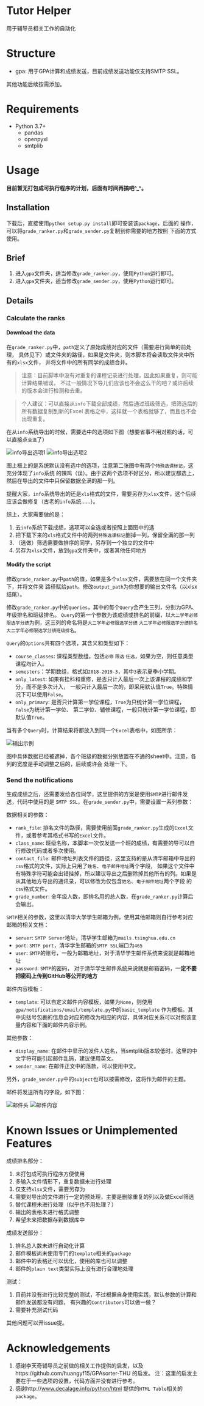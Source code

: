 # Tutor Helper

用于辅导员相关工作的自动化

# Structure

* gpa: 用于GPA计算和成绩发送，目前成绩发送功能仅支持SMTP SSL。

其他功能后续按需添加。

# Requirements

- Python 3.7+
   - pandas
   - openpyxl
   - smtplib

# Usage

**目前暂无打包成可执行程序的计划，后面有时间再搞吧^_^。**

## Installation

下载后，直接使用`python setup.py install`即可安装该`package`，后面的
操作，可以将`grade_ranker.py`和`grade_sender.py`复制到你需要的地方按照
下面的方式使用。

## Brief

1. 进入`gpa`文件夹，适当修改`grade_ranker.py`，使用`Python`运行即可。
2. 进入`gpa`文件夹，适当修改`grade_sender.py`，使用`Python`运行即可。

## Details

### Calculate the ranks

#### Download the data

在`grade_ranker.py`中，`path`定义了原始成绩对应的文件（需要进行简单的前处理，
具体见下）或文件夹的路径，如果是文件夹，则本脚本将会读取文件夹中所有的`xlsx`文件，
并将文件中的所有同学的成绩合并。

>注意：目前脚本中没有对重复的课程记录进行处理，因此如果重复，则可能计算结果错误，
>不过一般情况下导儿们应该也不会这么干的吧？或许后续的版本会进行检测和去重。

>个人建议：可以直接从`info`下载全部成绩，然后通过班级筛选，把筛选后的所有数据复制到新的Excel
>表格之中，这样就一个表格就够了，而且也不会出现重复。

在从`info`系统导出的时候，需要选中的选项如下图（想要省事不用对照的话，可以直接点`全选`了）

![info导出选项1](./img/info-grades-option-1.png)
![info导出选项2](./img/info-grades-option-2.png)

图上框上的是系统默认没有选中的选项，注意第二张图中有两个`特殊选课标记`，这充分体现了`info`系统
的辣鸡（误）。由于这两个选项不好区分，所以建议都选上，然后在导出的文件中只保留数据全满的那一列。

提醒大家，`info`系统导出的还是`xls`格式的文件，需要另存为`xlsx`文件，这个后续
应该会做修复（古老的`info`系统……）。

综上，大家需要做的是：

1. 去`info`系统下载成绩，选项可以全选或者按照上面图中的选
2. 把下载下来的`xls`格式文件中的两列`特殊选课标记`删掉一列，保留全满的那一列
3. （选做）筛选需要做排序的同学，另存到一个独立的文件中
4. 另存为`xlsx`文件，放到`gpa`文件夹中，或者其他任何地方

#### Modify the script

修改`grade_ranker.py`中`path`的值，如果是多个`xlsx`文件，需要放在同一个文件夹下，并将文件夹
路径赋给`path`。修改`output_path`为你想要的输出文件名（以xlsx结尾）。

修改`grade_ranker.py`中的`queries`，其中的每个`Query`会产生三列，分别为GPA、年级排名和班级排名。
`Query`的第一个参数为该成绩或排名的前缀，以`大二学年必修限选学分绩`为例，这三列的命名将是`大二学年必修限选学分绩`
`大二学年必修限选学分绩排名` `大二学年必修限选学分绩班级排名`。

`Query`的`Options`共有四个选项，其含义和类型如下：

- `course_classes`: 课程类型数组，包括`必修` `限选` `任选`，如果为空，则任意类型课程均计入。
- `semesters`：学期数组，格式如`2018-2019-3`，其中`3`表示夏季小学期。
- `only_latest`: 如果有挂科和重修，是否只计入最后一次上该课程的成绩和学分，而不是多次计入，
一般只计入最后一次的，即采用默认值`True`。特殊情况下可以使用`False`。
- `only_primary`: 是否只计算第一学位课程，`True`为只统计第一学位课程，`False`为统计第一学位、
第二学位、辅修课程，一般只统计第一学位课程，即默认值`True`。

当有多个`Query`时，计算结果将都放入到同一个`Excel`表格中，如图所示：

![输出示例](./img/rank-excel.png)

图中具体数据已经被遮掉，各个班级的数据分别放置在不通的sheet中。注意，各列的宽度是手动调整之后的，后续或许会
处理一下。

### Send the notifications

生成成绩之后，还需要发给各位同学，这里提供的方案是使用`SMTP`进行邮件发送，代码中使用的是
`SMTP SSL`，在`grade_sender.py`中，需要设置一系列参数：

数据相关的参数：
- `rank_file`: 排名文件的路径，需要使用前面`grade_ranker.py`生成的`Excel`文件，或者参考其格式书写的`Excel`文件。
- `class_name`: 班级名称，本脚本一次仅发送一个班的成绩，有需要的导可以自行修改代码或者多次使用。
- `contact_file`: 邮件地址列表文件的路径，这里支持的是从清华邮箱中导出的`csv`格式的文件，实际上只用了`姓名`、`电子邮件地址`两个字段，
如果这个文件中有特殊字符可能会出错挂掉，所以建议导出之后删除掉其他所有的列。如果是从其他地方导出的通讯录，可以修改为仅包含`姓名`、`电子邮件地址`两个字段
的`csv`格式文件。
- `grade_number`: 全年级人数，即排名用的总人数，在`grade_ranker.py`计算后会输出。

`SMTP`相关的参数，这里以清华大学学生邮箱为例，使用其他邮箱则自行参考对应邮箱的相关文档：
- `server`: `SMTP Server`地址，清华学生邮箱为`mails.tsinghua.edu.cn`
- `port`: `SMTP port`，清华学生邮箱的`SMTP SSL`端口为`465`
- `user`: `SMTP`的账号，一般为邮箱地址，对于清华学生邮件系统来说就是邮箱地址
- `password`: `SMTP`的密码， 对于清华学生邮件系统来说就是邮箱密码，**一定不要把密码上传到GitHub等公开的地方**

邮件内容模板：
- `template`: 可以自定义邮件内容模板，如果为`None`，则使用`gpa/notifications/email/template.py`中的`basic_template`
作为模板。其中尖括号包裹的信息会对应的修改为相应的内容，具体对应关系可以对照该变量内容和下面的邮件内容示例。

其他参数：
- `display_name`: 在邮件中显示的发件人姓名，当smtplib版本较低时，这里的中文字符可能引起邮件乱码，建议使用英文。
- `sender_name`: 在邮件正文中的落款，可以使用中文。

另外，`grade_sender.py`中的`subject`也可以按需修改，这将作为邮件的主题。

邮件将发送所有的字段，如下图：

![邮件头](./img/email-header.png)
![邮件内容](./img/email-content.png)

# Known Issues or Unimplemented Features

成绩排名部分：
1. 未打包成可执行程序方便使用
2. 多输入文件情形下，重复数据未进行处理
3. 仅支持`xlsx`文件，需要另存为
4. 需要对导出的文件进行一定的预处理，主要是删除重复的列以及做Excel筛选
5. 替代课程未进行处理（似乎也不用处理？）
6. 输出的表格未进行格式调整
7. 希望未来把数据存到数据库中

成绩发送部分：
1. 排名总人数未进行自动化计算
2. 邮件模板尚未使用专门的`template`相关的`package`
3. 邮件中的表格还可以优化，使用的库也可以调整
4. 邮件的`plain text`类型实际上没有进行合理地处理

测试：
1. 目前并没有进行比较完整的测试，不过根据自身使用实践，默认参数的计算和邮件发送都没有问题，
有兴趣的`Contributors`可以做一做？
2. 需要补充测试代码

其他问题可以开issue提。

# Acknowledgements

1. 感谢李天奇辅导员之前做的相关工作提供的启发，以及https://github.com/huangyf15/GPAsorter-THU 的启发。
注：这里的启发主要在于一些选项的设置，代码方面并没有进行参考。
2. 感谢http://www.decalage.info/python/html 提供的`HTML Table`相关的`package`。
